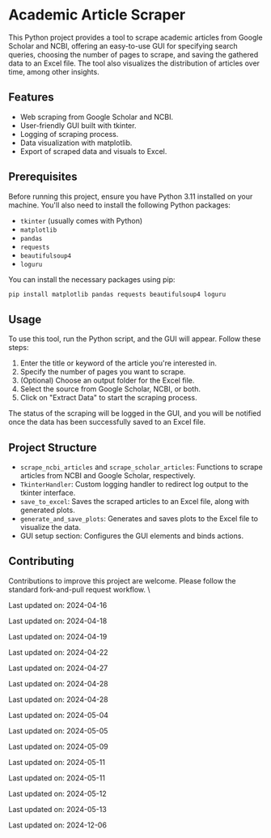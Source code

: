 ﻿# Academic Article Scraper

This Python project provides a tool to scrape academic articles from Google Scholar and NCBI, offering an easy-to-use GUI for specifying search queries, choosing the number of pages to scrape, and saving the gathered data to an Excel file. The tool also visualizes the distribution of articles over time, among other insights.

## Features

- Web scraping from Google Scholar and NCBI.
- User-friendly GUI built with tkinter.
- Logging of scraping process.
- Data visualization with matplotlib.
- Export of scraped data and visuals to Excel.

## Prerequisites

Before running this project, ensure you have Python 3.11 installed on your machine. You'll also need to install the following Python packages:

- `tkinter` (usually comes with Python)
- `matplotlib`
- `pandas`
- `requests`
- `beautifulsoup4`
- `loguru`

You can install the necessary packages using pip:

```bash
pip install matplotlib pandas requests beautifulsoup4 loguru
```

## Usage

To use this tool, run the Python script, and the GUI will appear. Follow these steps:

1. Enter the title or keyword of the article you're interested in.
2. Specify the number of pages you want to scrape.
3. (Optional) Choose an output folder for the Excel file.
4. Select the source from Google Scholar, NCBI, or both.
5. Click on "Extract Data" to start the scraping process.

The status of the scraping will be logged in the GUI, and you will be notified once the data has been successfully saved to an Excel file.

## Project Structure

- `scrape_ncbi_articles` and `scrape_scholar_articles`: Functions to scrape articles from NCBI and Google Scholar, respectively.
- `TkinterHandler`: Custom logging handler to redirect log output to the tkinter interface.
- `save_to_excel`: Saves the scraped articles to an Excel file, along with generated plots.
- `generate_and_save_plots`: Generates and saves plots to the Excel file to visualize the data.
- GUI setup section: Configures the GUI elements and binds actions.

## Contributing

Contributions to improve this project are welcome. Please follow the standard fork-and-pull request workflow.
\

Last updated on: 2024-04-16

Last updated on: 2024-04-18

Last updated on: 2024-04-19

Last updated on: 2024-04-22

Last updated on: 2024-04-27

Last updated on: 2024-04-28

Last updated on: 2024-04-28

Last updated on: 2024-05-04

Last updated on: 2024-05-05

Last updated on: 2024-05-09

Last updated on: 2024-05-11

Last updated on: 2024-05-11

Last updated on: 2024-05-12

Last updated on: 2024-05-13

Last updated on: 2024-12-06